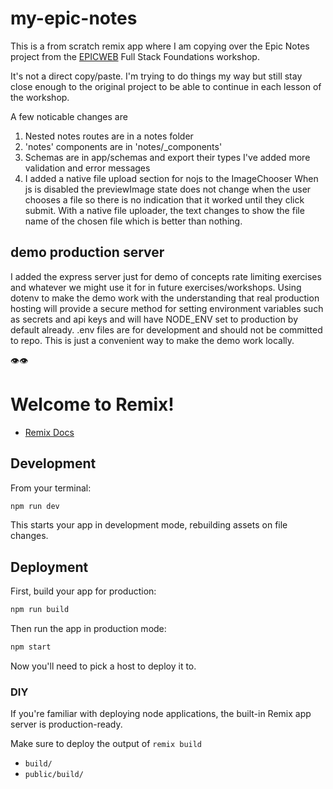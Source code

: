 # my-epic-notes

This is a from scratch remix app where I am copying over the Epic Notes project
from the [EPICWEB](https://www.epicweb.dev/workshops) Full Stack Foundations
workshop.

It's not a direct copy/paste. I'm trying to do things my way but still stay
close enough to the original project to be able to continue in each lesson of
the workshop.

A few noticable changes are

1. Nested notes routes are in a notes folder
2. 'notes' components are in 'notes/_components'
3. Schemas are in app/schemas and export their types
   I've added more validation and error messages
4. I added a native file upload section for nojs to the ImageChooser
   When js is disabled the previewImage state does not change when the user chooses a file so there is no indication that it worked until they click submit. With a native file uploader, the text changes to show the file name of the chosen file which is better than nothing.


## demo production server

I added the express server just for demo of concepts rate limiting exercises and whatever we might use it for in future exercises/workshops. Using dotenv to make the demo work with the understanding that real production hosting will provide a secure method for setting environment variables such as secrets and api keys and will have NODE_ENV set to production by default already. .env files are for development and should not be committed to repo. This is just a convenient way to make the demo work locally.


👁️👁️

# Welcome to Remix!

- [Remix Docs](https://remix.run/docs)

## Development

From your terminal:

```sh
npm run dev
```

This starts your app in development mode, rebuilding assets on file changes.

## Deployment

First, build your app for production:

```sh
npm run build
```

Then run the app in production mode:

```sh
npm start
```

Now you'll need to pick a host to deploy it to.

### DIY

If you're familiar with deploying node applications, the built-in Remix app
server is production-ready.

Make sure to deploy the output of `remix build`

- `build/`
- `public/build/`
